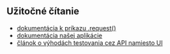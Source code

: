 ## Užitočné čítanie
* [dokumentácia k príkazu .request()](https://docs.cypress.io/api/commands/request.html#Syntax)
* [dokumentácia našej aplikácie](/README.md)
* [článok o výhodách testovania cez API namiesto UI](https://code.kiwi.com/skip-the-ui-using-api-calls-d358b9b61b91)